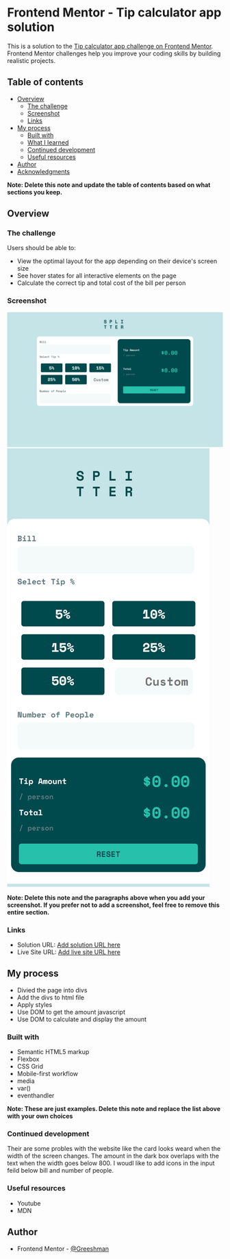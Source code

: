 # Frontend Mentor - Tip calculator app solution

This is a solution to the [Tip calculator app challenge on Frontend Mentor](https://www.frontendmentor.io/challenges/tip-calculator-app-ugJNGbJUX). Frontend Mentor challenges help you improve your coding skills by building realistic projects.

## Table of contents

- [Overview](#overview)
  - [The challenge](#the-challenge)
  - [Screenshot](#screenshot)
  - [Links](#links)
- [My process](#my-process)
  - [Built with](#built-with)
  - [What I learned](#what-i-learned)
  - [Continued development](#continued-development)
  - [Useful resources](#useful-resources)
- [Author](#author)
- [Acknowledgments](#acknowledgments)

**Note: Delete this note and update the table of contents based on what sections you keep.**

## Overview

### The challenge

Users should be able to:

- View the optimal layout for the app depending on their device's screen size
- See hover states for all interactive elements on the page
- Calculate the correct tip and total cost of the bill per person

### Screenshot

![](./images/screenshot.png)
![](./images/mobile_screenshot.png)


**Note: Delete this note and the paragraphs above when you add your screenshot. If you prefer not to add a screenshot, feel free to remove this entire section.**

### Links

- Solution URL: [Add solution URL here](https://your-solution-url.com)
- Live Site URL: [Add live site URL here](https://your-live-site-url.com)

## My process

  - Divied the page into divs
  - Add the divs to html file
  - Apply styles
  - Use DOM to get the amount javascript 
  - Use DOM to calculate and display the amount

### Built with

- Semantic HTML5 markup
- Flexbox
- CSS Grid
- Mobile-first workflow
- media
- var()
- eventhandler

**Note: These are just examples. Delete this note and replace the list above with your own choices**


### Continued development

Their are some probles with the website like the card looks weard when the width of the screen changes. The amount in the dark box overlaps with the text when the width goes below 800. I woudl like to add icons in the input feild below bill and number of people.


### Useful resources

 - Youtube
 - MDN


## Author

- Frontend Mentor - [@Greeshman](https://www.frontendmentor.io/profile/greeshman32)







